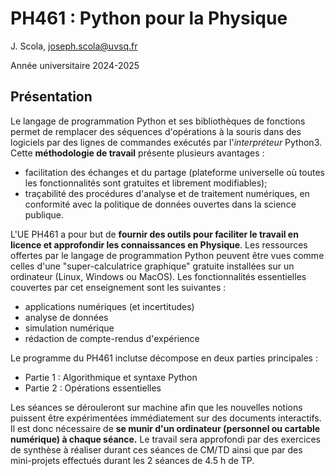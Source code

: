 # PH461 : Python pour la Physique
J. Scola, joseph.scola@uvsq.fr

Année universitaire 2024-2025

## Présentation

Le langage de programmation Python et ses bibliothèques de fonctions permet de remplacer des séquences d'opérations à la souris dans des logiciels par des lignes de commandes exécutés par l'_interpréteur_ Python3.
Cette __méthodologie de travail__ présente plusieurs avantages :
- facilitation des échanges et du partage (plateforme universelle où toutes les fonctionnalités sont gratuites et librement modifiables);
- traçabilité des procédures d'analyse et de traitement numériques, en conformité avec la politique de données ouvertes dans la science publique.

L'UE PH461 a pour but de __fournir des outils pour faciliter le travail en licence et approfondir les connaissances en Physique__. 
Les ressources offertes par le langage de programmation Python peuvent être vues comme celles d'une "super-calculatrice graphique" gratuite installées sur un ordinateur (Linux, Windows ou MacOS).
Les fonctionnalités essentielles couvertes par cet enseignement sont les suivantes :
- applications numériques (et incertitudes)
- analyse de données
- simulation numérique
- rédaction de compte-rendus d'expérience

Le programme du PH461 inclutse décompose en deux parties principales :
- Partie 1 : Algorithmique et syntaxe Python
- Partie 2 : Opérations essentielles

Les séances se dérouleront sur machine afin que les nouvelles notions puissent être expérimentées immédiatement sur des documents interactifs.
Il est donc nécessaire de __se munir d'un ordinateur (personnel ou cartable numérique) à chaque séance.__
Le travail sera approfondi par des exercices de synthèse à réaliser durant ces séances de CM/TD ainsi que par des mini-projets effectués durant les 2 séances de 4.5 h de TP.

```{tableofcontents}
```

